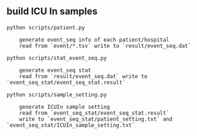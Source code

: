 ## build ICU In samples
`python scripts/patient.py`

        generate event_seq info of each patient/hospital 
        read from `event/*.tsv` write to `result/event_seq.dat`

`python scripts/stat_event_seq.py`

        generate event_seq stat
        read from `result/event_seq.dat` write to `event_seq_stat/event_seq_stat.result`

`python scripts/sample_setting.py`

        generate ICUIn sample setting 
        read from `event_seq_stat/event_seq_stat.result` 
        write to `event_seq_stat/patient_setting.txt` and `event_seq_stat/ICUIn_sample_setting.txt`




